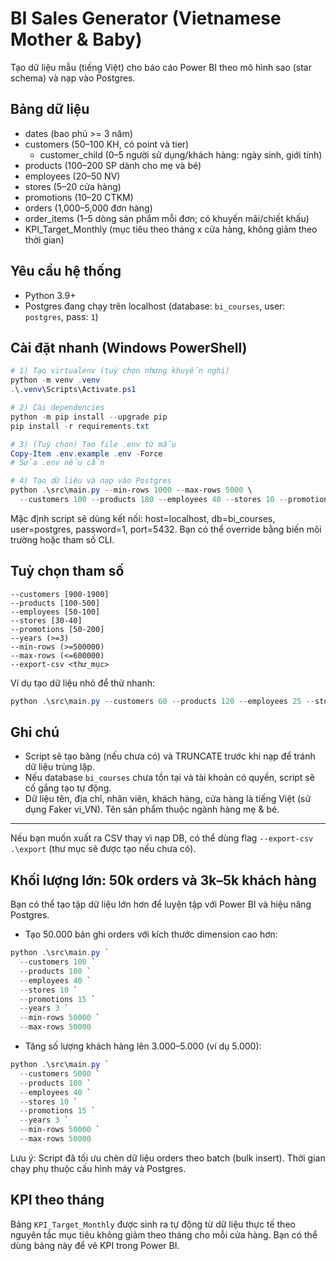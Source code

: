 # BI Sales Generator (Vietnamese Mother & Baby)

Tạo dữ liệu mẫu (tiếng Việt) cho báo cáo Power BI theo mô hình sao (star schema) và nạp vào Postgres.

## Bảng dữ liệu
- dates (bao phủ >= 3 năm)
- customers (50–100 KH, có point và tier)
  - customer_child (0–5 người sử dụng/khách hàng: ngày sinh, giới tính)
- products (100–200 SP dành cho mẹ và bé)
- employees (20–50 NV)
- stores (5–20 cửa hàng)
- promotions (10–20 CTKM)
- orders (1,000–5,000 đơn hàng)
- order_items (1–5 dòng sản phẩm mỗi đơn; có khuyến mãi/chiết khấu)
- KPI_Target_Monthly (mục tiêu theo tháng x cửa hàng, không giảm theo thời gian)

## Yêu cầu hệ thống
- Python 3.9+
- Postgres đang chạy trên localhost (database: `bi_courses`, user: `postgres`, pass: `1`)

## Cài đặt nhanh (Windows PowerShell)
```powershell
# 1) Tạo virtualenv (tuỳ chọn nhưng khuyến nghị)
python -m venv .venv
.\.venv\Scripts\Activate.ps1

# 2) Cài dependencies
python -m pip install --upgrade pip
pip install -r requirements.txt

# 3) (Tuỳ chọn) Tạo file .env từ mẫu
Copy-Item .env.example .env -Force
# Sửa .env nếu cần

# 4) Tạo dữ liệu và nạp vào Postgres
python .\src\main.py --min-rows 1000 --max-rows 5000 \
  --customers 100 --products 180 --employees 40 --stores 10 --promotions 15 --years 3
```

Mặc định script sẽ dùng kết nối: host=localhost, db=bi_courses, user=postgres, password=1, port=5432. Bạn có thể override bằng biến môi trường hoặc tham số CLI.

## Tuỳ chọn tham số
```
--customers [900-1900]
--products [100-500]
--employees [50-100]
--stores [30-40]
--promotions [50-200]
--years (>=3)
--min-rows (>=500000)
--max-rows (<=600000)
--export-csv <thư_mục>
```

Ví dụ tạo dữ liệu nhỏ để thử nhanh:
```powershell
python .\src\main.py --customers 60 --products 120 --employees 25 --stores 8 --promotions 12 --years 3 --min-rows 1200 --max-rows 2400
```

## Ghi chú
- Script sẽ tạo bảng (nếu chưa có) và TRUNCATE trước khi nạp để tránh dữ liệu trùng lặp.
- Nếu database `bi_courses` chưa tồn tại và tài khoản có quyền, script sẽ cố gắng tạo tự động.
- Dữ liệu tên, địa chỉ, nhân viên, khách hàng, cửa hàng là tiếng Việt (sử dụng Faker vi_VN). Tên sản phẩm thuộc ngành hàng mẹ & bé.

---

Nếu bạn muốn xuất ra CSV thay vì nạp DB, có thể dùng flag `--export-csv .\export` (thư mục sẽ được tạo nếu chưa có).

## Khối lượng lớn: 50k orders và 3k–5k khách hàng

Bạn có thể tạo tập dữ liệu lớn hơn để luyện tập với Power BI và hiệu năng Postgres.

- Tạo 50.000 bản ghi orders với kích thước dimension cao hơn:

```powershell
python .\src\main.py `
  --customers 100 `
  --products 180 `
  --employees 40 `
  --stores 10 `
  --promotions 15 `
  --years 3 `
  --min-rows 50000 `
  --max-rows 50000
```

- Tăng số lượng khách hàng lên 3.000–5.000 (ví dụ 5.000):

```powershell
python .\src\main.py `
  --customers 5000 `
  --products 180 `
  --employees 40 `
  --stores 10 `
  --promotions 15 `
  --years 3 `
  --min-rows 50000 `
  --max-rows 50000
```

Lưu ý: Script đã tối ưu chèn dữ liệu orders theo batch (bulk insert). Thời gian chạy phụ thuộc cấu hình máy và Postgres.

## KPI theo tháng

Bảng `KPI_Target_Monthly` được sinh ra tự động từ dữ liệu thực tế theo nguyên tắc mục tiêu không giảm theo tháng cho mỗi cửa hàng. Bạn có thể dùng bảng này để vẽ KPI trong Power BI.